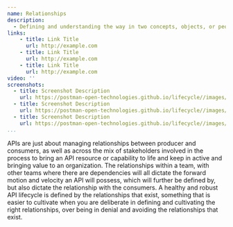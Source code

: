 ```yaml
---
name: Relationships
description: 
  - Defining and understanding the way in two concepts, objects, or people are connected with APIs, helping connect the dots between the more human and business operations side of how APIs work, acknowledging that people and process are a critical part of how APIs work, and will influence there usage and evolution over time. 
links:
    - title: Link Title
      url: http://example.com
    - title: Link Title
      url: http://example.com
    - title: Link Title
      url: http://example.com            
video: ''
screenshots:
  - title: Screenshot Description
    url: https://postman-open-technologies.github.io/lifecycle//images/postman-screenshot.png          
  - title: Screenshot Description
    url: https://postman-open-technologies.github.io/lifecycle//images/postman-screenshot.png  
  - title: Screenshot Description
    url: https://postman-open-technologies.github.io/lifecycle//images/postman-screenshot.png   
...
```

APIs are just about managing relationships between producer and consumers, as well as across the mix of stakeholders involved in the process to bring an API resource or capability to life and keep in active and bringing value to an organization. The relationships within a team, with other teams where there are dependencies will all dictate the forward motion and velocity an API will possess, which will further be defined by, but also dictate the relationship with the consumers. A healthy and robust API lifecycle is defined by the relationships that exist, something that is easier to cultivate when you are deliberate in defining and cultivating the right relationships, over being in denial and avoiding the relationships that exist.
